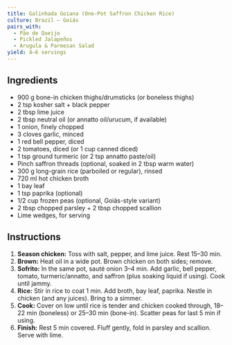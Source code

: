 ```yaml
---
title: Galinhada Goiana (One-Pot Saffron Chicken Rice)
culture: Brazil — Goiás
pairs_with:
  - Pão de Queijo
  - Pickled Jalapeños
  - Arugula & Parmesan Salad
yield: 4–6 servings
---
```


## Ingredients
- 900 g bone-in chicken thighs/drumsticks (or boneless thighs)
- 2 tsp kosher salt + black pepper
- 2 tbsp lime juice
- 2 tbsp neutral oil (or annatto oil/urucum, if available)
- 1 onion, finely chopped
- 3 cloves garlic, minced
- 1 red bell pepper, diced
- 2 tomatoes, diced (or 1 cup canned diced)
- 1 tsp ground turmeric (or 2 tsp annatto paste/oil)
- Pinch saffron threads (optional, soaked in 2 tbsp warm water)
- 300 g long-grain rice (parboiled or regular), rinsed
- 720 ml hot chicken broth
- 1 bay leaf
- 1 tsp paprika (optional)
- 1/2 cup frozen peas (optional, Goiás-style variant)
- 2 tbsp chopped parsley + 2 tbsp chopped scallion
- Lime wedges, for serving

## Instructions
1. **Season chicken:** Toss with salt, pepper, and lime juice. Rest 15–30 min.
2. **Brown:** Heat oil in a wide pot. Brown chicken on both sides; remove.
3. **Sofrito:** In the same pot, sauté onion 3–4 min. Add garlic, bell pepper, tomato, turmeric/annatto, and saffron (plus soaking liquid if using). Cook until jammy.
4. **Rice:** Stir in rice to coat 1 min. Add broth, bay leaf, paprika. Nestle in chicken (and any juices). Bring to a simmer.
5. **Cook:** Cover on low until rice is tender and chicken cooked through, 18–22 min (boneless) or 25–30 min (bone-in). Scatter peas for last 5 min if using.
6. **Finish:** Rest 5 min covered. Fluff gently, fold in parsley and scallion. Serve with lime.
